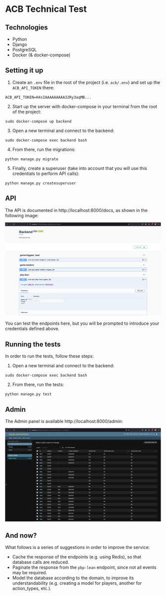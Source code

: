 # ACB Technical Test

## Technologies
* Python
* Django
* PostgreSQL
* Docker (& docker-compose)

## Setting it up
1. Create an `.env` file in the root of the project (i.e. `acb/.env`) and set up the `ACB_API_TOKEN` there:
```
ACB_API_TOKEN=H4sIAAAAAAAAA32Ry3aqMB...
```
2. Start up the server with docker-compose in your terminal from the root of the project:
```console
sudo docker-compose up backend
```
3. Open a new terminal and connect to the backend:
```console
sudo docker-compose exec backend bash
```
4. From there, run the migrations:
```console
python manage.py migrate
```
5. Finally, create a superuser (take into account that you will use this credentials to perform API calls):
```console
python manage.py createsuperuser
```

## API

The API is documented in http://localhost:8000/docs, as shown in the following image:

<img src="./images/docs.png" alt="docs" width="600"/>


You can test the endpoints here, but you will be prompted to introduce your credentials defined above.


## Running the tests

In order to run the tests, follow these steps:
1. Open a new terminal and connect to the backend:
```console
sudo docker-compose exec backend bash
```
2. From there, run the tests:
```console
python manage.py test
```

## Admin

The Admin panel is available http://localhost:8000/admin:

<img src="./images/admin.png" alt="docs" width="600"/>


## And now?

What follows is a series of suggestions in order to improve the service:
* Cache the response of the endpoints (e.g. using Redis), so that database calls are reduced.
* Paginate the response from the `pbp-lean` endpoint, since not all events may be required.
* Model the database according to the domain, to improve its understandability (e.g. creating a model for players, another for action_types, etc.).
